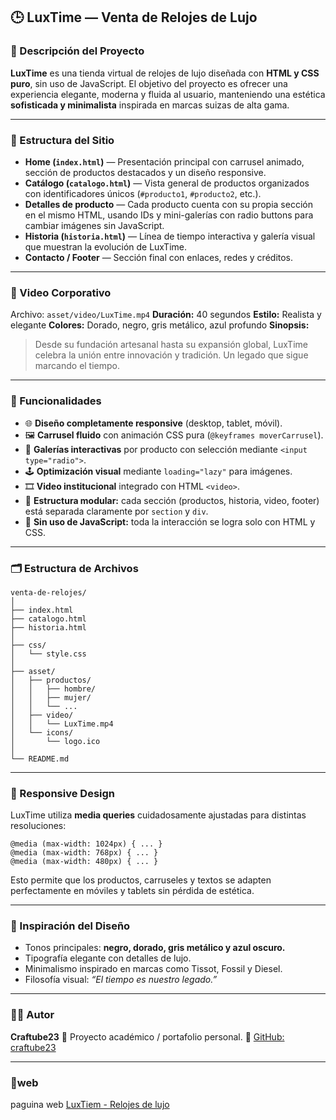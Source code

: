 ## 🕒 LuxTime — Venta de Relojes de Lujo

### 💎 Descripción del Proyecto

**LuxTime** es una tienda virtual de relojes de lujo diseñada con **HTML y CSS puro**, sin uso de JavaScript.
El objetivo del proyecto es ofrecer una experiencia elegante, moderna y fluida al usuario, manteniendo una estética **sofisticada y minimalista** inspirada en marcas suizas de alta gama.

---

### 🧭 Estructura del Sitio

* **Home (`index.html`)** — Presentación principal con carrusel animado, sección de productos destacados y un diseño responsive.
* **Catálogo (`catalogo.html`)** — Vista general de productos organizados con identificadores únicos (`#producto1`, `#producto2`, etc.).
* **Detalles de producto** — Cada producto cuenta con su propia sección en el mismo HTML, usando IDs y mini-galerías con radio buttons para cambiar imágenes sin JavaScript.
* **Historia (`historia.html`)** — Línea de tiempo interactiva y galería visual que muestran la evolución de LuxTime.
* **Contacto / Footer** — Sección final con enlaces, redes y créditos.

---

### 🎥 Video Corporativo

Archivo: `asset/video/LuxTime.mp4`
**Duración:** 40 segundos
**Estilo:** Realista y elegante
**Colores:** Dorado, negro, gris metálico, azul profundo
**Sinopsis:**

> Desde su fundación artesanal hasta su expansión global, LuxTime celebra la unión entre innovación y tradición. Un legado que sigue marcando el tiempo.

---

### 🧩 Funcionalidades

* 🌐 **Diseño completamente responsive** (desktop, tablet, móvil).
* 🖼️ **Carrusel fluido** con animación CSS pura (`@keyframes moverCarrusel`).
* 🧍 **Galerías interactivas** por producto con selección mediante `<input type="radio">`.
* 🕹️ **Optimización visual** mediante `loading="lazy"` para imágenes.
* 🎞️ **Video institucional** integrado con HTML `<video>`.
* 🧱 **Estructura modular:** cada sección (productos, historia, video, footer) está separada claramente por `section` y `div`.
* 🧠 **Sin uso de JavaScript:** toda la interacción se logra solo con HTML y CSS.

---

### 🗂️ Estructura de Archivos

<pre class="overflow-visible!" data-start="2389" data-end="2674"><div class="contain-inline-size rounded-2xl relative bg-token-sidebar-surface-primary"><div class="sticky top-9"><div class="absolute end-0 bottom-0 flex h-9 items-center pe-2"><div class="bg-token-bg-elevated-secondary text-token-text-secondary flex items-center gap-4 rounded-sm px-2 font-sans text-xs"></div></div></div><div class="overflow-y-auto p-4" dir="ltr"><code class="whitespace-pre!"><span><span>venta-de-relojes/
│
├── index</span><span>.html</span><span>
├── catalogo</span><span>.html</span><span>
├── historia</span><span>.html</span><span>
│
├── css/
│   └── style</span><span>.css</span><span>
│
├── asset/
│   ├── productos/
│   │   ├── hombre/
│   │   ├── mujer/
│   │   └── ...
│   ├── </span><span>video</span><span>/
│   │   └── LuxTime</span><span>.mp4</span><span>
│   └── icons/
│       └── logo</span><span>.ico</span><span>
│
└── README</span><span>.md</span><span>
</span></span></code></div></div></pre>

---

### 📱 Responsive Design

LuxTime utiliza **media queries** cuidadosamente ajustadas para distintas resoluciones:

<pre class="overflow-visible!" data-start="2796" data-end="2909"><div class="contain-inline-size rounded-2xl relative bg-token-sidebar-surface-primary"><div class="sticky top-9"><div class="absolute end-0 bottom-0 flex h-9 items-center pe-2"><div class="bg-token-bg-elevated-secondary text-token-text-secondary flex items-center gap-4 rounded-sm px-2 font-sans text-xs"></div></div></div><div class="overflow-y-auto p-4" dir="ltr"><code class="whitespace-pre! language-css"><span><span>@media</span><span> (</span><span>max-width</span><span>: </span><span>1024px</span><span>) { ... }
</span><span>@media</span><span> (</span><span>max-width</span><span>: </span><span>768px</span><span>) { ... }
</span><span>@media</span><span> (</span><span>max-width</span><span>: </span><span>480px</span><span>) { ... }
</span></span></code></div></div></pre>

Esto permite que los productos, carruseles y textos se adapten perfectamente en móviles y tablets sin pérdida de estética.

---

### 🧭 Inspiración del Diseño

* Tonos principales: **negro, dorado, gris metálico y azul oscuro.**
* Tipografía elegante con detalles de lujo.
* Minimalismo inspirado en marcas como Tissot, Fossil y Diesel.
* Filosofía visual: *“El tiempo es nuestro legado.”*

---

### 👨‍💻 Autor

**Craftube23**
📍 Proyecto académico / portafolio personal.
🔗 [GitHub: craftube23](https://github.com/craftube23)

---

### 📜web

paguina web [LuxTiem - Relojes de lujo](https://vente-relojes.netlify.app/)
